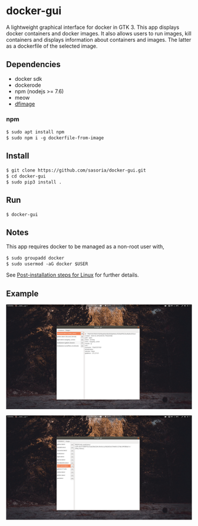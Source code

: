 # docker-gui
A lightweight graphical interface for docker in GTK 3. This app displays docker containers and docker images. It also allows users to run images, kill containers and displays information about containers and images. The latter as a dockerfile of the selected image.
## Dependencies
* docker sdk
* dockerode
* npm (nodejs >= 7.6)
* meow
* [dfimage](https://github.com/52cik/dockerfile-from-image)
### npm
```
$ sudo apt install npm
$ sudo npm i -g dockerfile-from-image
```
## Install
```
$ git clone https://github.com/sasoria/docker-gui.git
$ cd docker-gui
$ sudo pip3 install .
```
## Run
```
$ docker-gui
```
## Notes
This app requires docker to be managed as a non-root user with,
```
$ sudo groupadd docker
$ sudo usermod -aG docker $USER
```
See [Post-installation steps for Linux](https://docs.docker.com/install/linux/linux-postinstall/) for further details.
## Example
![Container](https://github.com/sasoria/docker-gui/blob/master/docs/containers_cropped.png)

![Images](https://github.com/sasoria/docker-gui/blob/master/docs/images_cropped.png)



